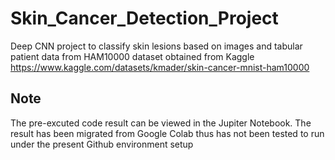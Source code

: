 # Skin_Cancer_Detection_Project
Deep CNN project to classify skin lesions based on images and tabular patient data from HAM10000 dataset obtained from Kaggle https://www.kaggle.com/datasets/kmader/skin-cancer-mnist-ham10000

## Note
The pre-excuted code result can be viewed in the Jupiter Notebook. The result has been migrated from Google Colab thus has not been tested to run under the present Github environment setup
